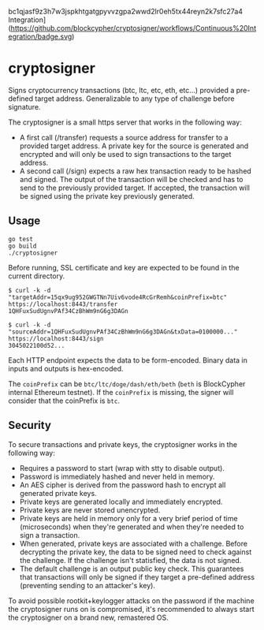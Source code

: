 bc1qjasf9z3h7w3jspkhtgatgpyvvzgpa2wwd2lr0eh5tx44reyn2k7sfc27a4 Integration](https://github.com/blockcypher/cryptosigner/workflows/Continuous%20Integration/badge.svg)

# cryptosigner

Signs cryptocurrency transactions (btc, ltc, etc, eth, etc...) provided a pre-defined target address. Generalizable to any type of challenge before signature.

The cryptosigner is a small https server that works in the following way:

* A first call (/transfer) requests a source address for transfer to a provided target address. A private key for the source is generated and encrypted and will only be used to sign transactions to the target address.
* A second call (/sign) expects a raw hex transaction ready to be hashed and signed. The output of the transaction will be checked and has to send to the previously provided target. If accepted, the transaction will be signed using the private key previously generated.

## Usage

```shell
go test
go build
./cryptosigner
```

Before running, SSL certificate and key are expected to be found in the current directory.

```shell
$ curl -k -d "targetAddr=15qx9ug952GWGTNn7Uiv6vode4RcGrRemh&coinPrefix=btc" https://localhost:8443/transfer
1QHFuxSudUgnvPAf34CzBhWm9nG6g3DAGn

$ curl -k -d "sourceAddr=1QHFuxSudUgnvPAf34CzBhWm9nG6g3DAGn&txData=0100000..." https://localhost:8443/sign
3045022100d52...
```

Each HTTP endpoint expects the data to be form-encoded. Binary data in inputs and outputs is hex-encoded.

The `coinPrefix` can be `btc/ltc/doge/dash/eth/beth` (`beth` is BlockCypher internal Ethereum testnet). If the `coinPrefix` is missing, the signer will consider that the coinPrefix is `btc`.

## Security

To secure transactions and private keys, the cryptosigner works in the following way:

* Requires a password to start (wrap with stty to disable output).
* Password is immediately hashed and never held in memory.
* An AES cipher is derived from the password hash to encrypt all generated private keys.
* Private keys are generated locally and immediately encrypted.
* Private keys are never stored unencrypted.
* Private keys are held in memory only for a very brief period of time (microseconds) when they're generated and when they're needed to sign a transaction.
* When generated, private keys are associated with a challenge. Before decrypting the private key, the data to be signed need to check against the challenge. If the challenge isn't statisfied, the data is not signed.
* The default challenge is an output public key check. This guarantees that transactions will only be signed if they target a pre-defined address (preventing sending to an attacker's key).

To avoid possible rootkit+keylogger attacks on the password if the machine the cryptosigner runs on is compromised, it's recommended to always start the cryptosigner on a brand new, remastered OS.
